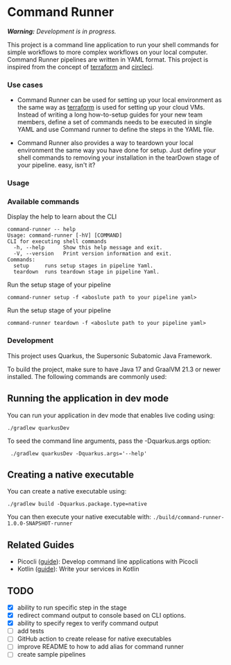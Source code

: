 # Command Runner

_**Warning:** Development is in progress._

This project is a command line application to run your shell commands for simple workflows to more complex workflows on
your local computer. Command Runner pipelines are written in YAML format. This project is inspired from the concept
of [terraform](https://www.terraform.io/) and [circleci](https://circleci.com/).

### Use cases

* Command Runner can be used for setting up your local environment as the same way
  as [terraform](https://www.terraform.io/) is used for setting up your cloud VMs. Instead of writing a long
  how-to-setup guides for your new team members, define a set of commands needs to be executed in single YAML and use
  Command runner to define the steps in the YAML file.

* Command Runner also provides a way to teardown your local environment the same way you have done for setup. Just
  define your shell commands to removing your installation in the tearDown stage of your pipeline. easy, isn't it?

### Usage

### Available commands

Display the help to learn about the CLI

```shell script
command-runner -- help
Usage: command-runner [-hV] [COMMAND]
CLI for executing shell commands
  -h, --help      Show this help message and exit.
  -V, --version   Print version information and exit.
Commands:
  setup     runs setup stages in pipeline Yaml.
  teardown  runs teardown stage in pipeline Yaml.
```

Run the setup stage of your pipeline

```shell script
command-runner setup -f <aboslute path to your pipeline yaml>
```

Run the setup stage of your pipeline

```shell script
command-runner teardown -f <aboslute path to your pipeline yaml>
```

### Development

This project uses Quarkus, the Supersonic Subatomic Java Framework.

To build the project, make sure to have Java 17 and GraalVM 21.3 or newer installed. The following commands are commonly
used:

## Running the application in dev mode

You can run your application in dev mode that enables live coding using:

```shell script
./gradlew quarkusDev
```

To seed the command line arguments, pass the -Dquarkus.args option:

```shell script
 ./gradlew quarkusDev -Dquarkus.args='--help'
```

## Creating a native executable

You can create a native executable using:

```shell script
./gradlew build -Dquarkus.package.type=native
```

You can then execute your native executable with: `./build/command-runner-1.0.0-SNAPSHOT-runner`

## Related Guides

- Picocli ([guide](https://quarkus.io/guides/picocli)): Develop command line applications with Picocli
- Kotlin ([guide](https://quarkus.io/guides/kotlin)): Write your services in Kotlin

## TODO

- [x] ability to run specific step in the stage
- [x] redirect command output to console based on CLI options.
- [x] ability to specify regex to verify command output
- [ ] add tests
- [ ] GitHub action to create release for native executables
- [ ] improve README to how to add alias for command runner
- [ ] create sample pipelines
